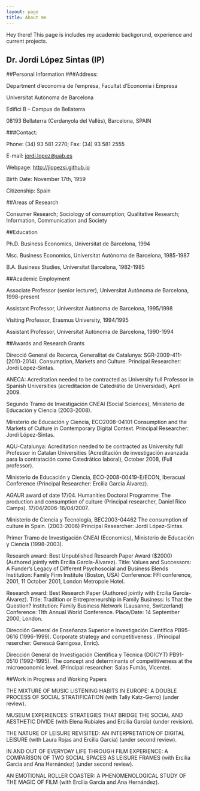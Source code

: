 ```yaml
---
layout: page
title: About me
---
```


<p class="message">
  Hey there! This page is includes my academic backgorund, experience and current projects. 
</p>

## Dr. Jordi López Sintas (IP)
##Personal Information
###Address: 

Department d’economia de l’empresa, Facultat d’Economia i Empresa

Universitat Autònoma de Barcelona

Edifici B – Campus de Bellaterra

08193 Bellaterra (Cerdanyola del Vallès), Barcelona, SPAIN

###Contact:

Phone: (34) 93 581 2270; Fax:     (34) 93 581 2555

E-mail: jordi.lopez@uab.es

Webpage: http://jlopezsi.github.io

Birth Date: November 17th, 1959

Citizenship: Spain

##Areas of Research
 

Consumer Research; Sociology of consumption; Qualitative Research; 	Information, Communication and Society


##Education
 
Ph.D. Business Economics, Universitat de Barcelona, 1994

Msc. Business Economics, Universitat Autònoma de Barcelona, 1985-1987

B.A. Business Studies, Universitat Barcelona, 1982-1985


##Academic Employment
 

Associate Professor (senior lecturer), Universitat Autònoma de Barcelona, 1998-present

Assistant Professor,  Universitat Autònoma de Barcelona, 1995/1998

Visiting Professor, Erasmus University, 1994/1995

Assistant Professor, Universitat Autònoma de Barcelona, 1990-1994

 
##Awards and Research Grants
 

Direcció General de Recerca, Generalitat de Catalunya: SGR-2009-411- (2010-2014).  Consumption, Markets and Culture. Principal Researcher: Jordi López-Sintas.

ANECA: Acreditation needed to be contracted as University full Professor in Spanish Universities (acreditación de Catedrátio de Universidad), April 2009.

Segundo Tramo de Investigación CNEAI (Social Sciences), Ministerio de Educación y Ciencia (2003-2008).

Minsterio de Educación y Ciencia, ECO2008-04101 Consumption and the Markets of Culture in Contemporary Digital Context. Principal Researcher: Jordi López-Sintas.

AQU-Catalunya: Acreditation needed to be contracted as University full Professor  in Catalan Universities (Acreditación de investigación avanzada para la contratación como Catedrático laboral), October 2008,  (Full professor).

Ministerio de Educación y Ciencia, ECO-2008-00419-E/ECON, Iberacual Conference (Principal Researcher: Ercilia García Álvarez).

AGAUR award of date 17/04. Humanities Doctoral Programme: The production and consumption of culture (Principal researcher, Daniel Rico Camps). 17/04/2006-16/04/2007.

Ministerio de Ciencia y Tecnología, BEC2003-04462  The consumption of culture in Spain. (2003-2006) Principal Researcher: Jordi López-Sintas.

Primer Tramo de Investigación CNEAI (Economics), Ministerio de Educación y Ciencia (1998-2003).

Research award: Best Unpublished Research Paper Award ($2000) (Authored jointly with Ercilia García-Álvarez). Title: Values and Successors: A Funder’s Legacy of Different Psychosocial and Business Blends Institution: Family Firm Institute (Boston, USA) Conference: FFI conference, 2001, 11 October 2001, London Metropole Hotel.

Research award: Best Research Paper (Authored jointly with Ercilia García-Álvarez). Title: Tradition or Entrepreneurship in Family Business: Is That the Question? Institution: Family Business Network (Lausanne, Switzerland) Conference: 11th Annual World Conference. Place/Date: 14 September 2000, London.

Dirección General de Enseñanza Superior e Investigación Científica  PB95-0616 (1996-1999). Corporate strategy and competitiveness . (Principal resercher: Genescà Garrigosa, Enric).

Dirección General de Investigación Científica y Técnica (DGICYT) PB91-0510 (1992-1995). The concept and determinants of competitiveness at the microeconomic level. (Principal researcher:  Salas Fumás, Vicente).


##Work in Progress and Working Papers

THE MIXTURE OF MUSIC LISTENING HABITS IN EUROPE: A DOUBLE PROCESS OF SOCIAL STRATIFICATION (with Tally Katz-Gerro) (under review).

MUSEUM EXPERIENCES: STRATEGIES THAT BRIDGE THE SOCIAL AND AESTHETIC DIVIDE (with Elena Rubiales and Ercilia García)  (under revision).

THE NATURE OF LEISURE REVISITED: AN INTERPRETATION OF DIGITAL LEISURE (with Laura Rojas and Ercilia García) (under second review).

IN AND OUT OF EVERYDAY LIFE THROUGH FILM EXPERIENCE: A COMPARISON OF TWO SOCIAL SPACES AS LEISURE FRAMES (with Ercilia García and Ana Hernández) (under  second review).

AN EMOTIONAL ROLLER COASTER: A PHENOMENOLOGICAL STUDY OF THE MAGIC OF FILM (with Ercilia García and Ana Hernández).